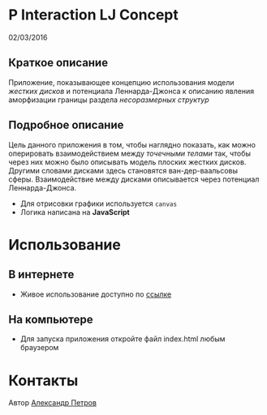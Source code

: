 # P Interaction LJ Concept

02/03/2016

## Краткое описание

Приложение, показывающее концепцию использования модели _жестких дисков_ и потенциала Леннарда-Джонса к описанию явления аморфизации границы раздела _несоразмерных структур_

## Подробное описание

Цель данного приложения в том, чтобы наглядно показать, как можно оперировать взаимодействием между _точечными телами_ так, чтобы через них можно было описывать модель плоских жестких дисков. Другими словами дисками здесь становятся ван-дер-ваальсовы сферы. Взаимодействие между дисками описывается через потенциал Леннарда-Джонса.

* Для отрисовки графики используется `canvas`
* Логика написана на __JavaScript__

# Использование

## В интернете

* Живое использование доступно по [ссылке](petrov-aa.github.io/p_interaction_lj_concept)

## На компьютере

* Для запуска приложения откройте файл index.html любым браузером

# Контакты

Автор [Александр Петров](github.com/petrov-aa)
